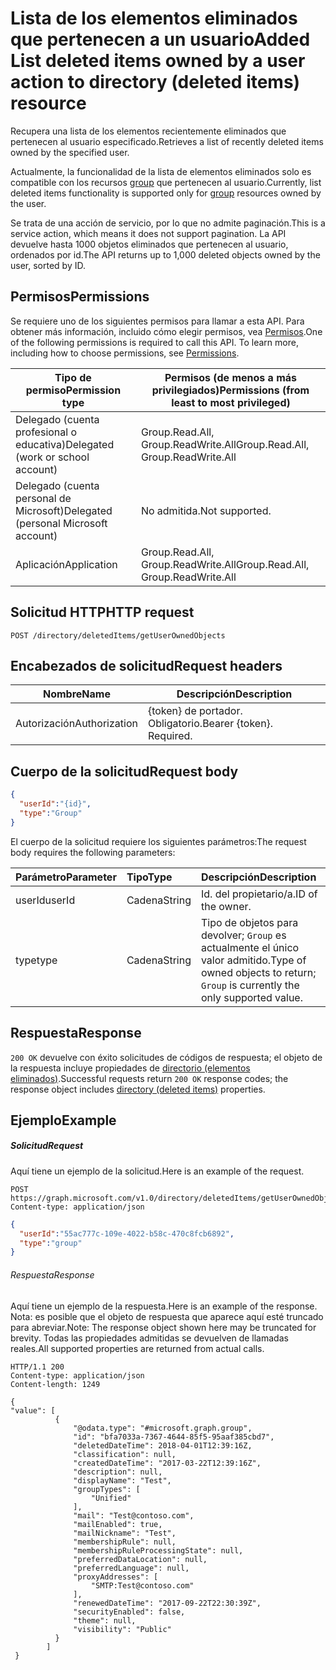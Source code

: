 # <a name="list-deleted-items-owned-by-a-user"></a><span data-ttu-id="558f5-101">**Lista de los elementos eliminados que pertenecen a un usuario**</span><span class="sxs-lookup"><span data-stu-id="558f5-101">Added **List deleted items owned by a user** action to directory (deleted items) resource</span></span>

<span data-ttu-id="558f5-102">Recupera una lista de los elementos recientemente eliminados que pertenecen al usuario especificado.</span><span class="sxs-lookup"><span data-stu-id="558f5-102">Retrieves a list of recently deleted items owned by the specified user.</span></span>  

<span data-ttu-id="558f5-103">Actualmente, la funcionalidad de la lista de elementos eliminados solo es compatible con los recursos [group](../resources/group.md) que pertenecen al usuario.</span><span class="sxs-lookup"><span data-stu-id="558f5-103">Currently, list deleted items functionality is supported only for [group](../resources/group.md) resources owned by the user.</span></span>

<span data-ttu-id="558f5-104">Se trata de una acción de servicio, por lo que no admite paginación.</span><span class="sxs-lookup"><span data-stu-id="558f5-104">This is a service action, which means it does not support pagination.</span></span>  <span data-ttu-id="558f5-105">La API devuelve hasta 1000 objetos eliminados que pertenecen al usuario, ordenados por id.</span><span class="sxs-lookup"><span data-stu-id="558f5-105">The API returns up to 1,000 deleted objects owned by the user, sorted by ID.</span></span>

## <a name="permissions"></a><span data-ttu-id="558f5-106">Permisos</span><span class="sxs-lookup"><span data-stu-id="558f5-106">Permissions</span></span>

<span data-ttu-id="558f5-p102">Se requiere uno de los siguientes permisos para llamar a esta API. Para obtener más información, incluido cómo elegir permisos, vea [Permisos](https://developer.microsoft.com/en-us/graph/docs/concepts/permissions_reference).</span><span class="sxs-lookup"><span data-stu-id="558f5-p102">One of the following permissions is required to call this API. To learn more, including how to choose permissions, see [Permissions](https://developer.microsoft.com/en-us/graph/docs/concepts/permissions_reference).</span></span>

| <span data-ttu-id="558f5-109">Tipo de permiso</span><span class="sxs-lookup"><span data-stu-id="558f5-109">Permission type</span></span> | <span data-ttu-id="558f5-110">Permisos (de menos a más privilegiados)</span><span class="sxs-lookup"><span data-stu-id="558f5-110">Permissions (from least to most privileged)</span></span> |
| --- | --- |
| <span data-ttu-id="558f5-111">Delegado (cuenta profesional o educativa)</span><span class="sxs-lookup"><span data-stu-id="558f5-111">Delegated (work or school account)</span></span> | <span data-ttu-id="558f5-112">Group.Read.All, Group.ReadWrite.All</span><span class="sxs-lookup"><span data-stu-id="558f5-112">Group.Read.All, Group.ReadWrite.All</span></span> |
| <span data-ttu-id="558f5-113">Delegado (cuenta personal de Microsoft)</span><span class="sxs-lookup"><span data-stu-id="558f5-113">Delegated (personal Microsoft account)</span></span> |  <span data-ttu-id="558f5-114">No admitida.</span><span class="sxs-lookup"><span data-stu-id="558f5-114">Not supported.</span></span> |
| <span data-ttu-id="558f5-115">Aplicación</span><span class="sxs-lookup"><span data-stu-id="558f5-115">Application</span></span> | <span data-ttu-id="558f5-116">Group.Read.All, Group.ReadWrite.All</span><span class="sxs-lookup"><span data-stu-id="558f5-116">Group.Read.All, Group.ReadWrite.All</span></span>  |

## <a name="http-request"></a><span data-ttu-id="558f5-117">Solicitud HTTP</span><span class="sxs-lookup"><span data-stu-id="558f5-117">HTTP request</span></span>

``` http
POST /directory/deletedItems/getUserOwnedObjects
```

## <a name="request-headers"></a><span data-ttu-id="558f5-118">Encabezados de solicitud</span><span class="sxs-lookup"><span data-stu-id="558f5-118">Request headers</span></span>

| <span data-ttu-id="558f5-119">Nombre</span><span class="sxs-lookup"><span data-stu-id="558f5-119">Name</span></span>          | <span data-ttu-id="558f5-120">Descripción</span><span class="sxs-lookup"><span data-stu-id="558f5-120">Description</span></span>               |
| ------------- | ------------------------- |
| <span data-ttu-id="558f5-121">Autorización</span><span class="sxs-lookup"><span data-stu-id="558f5-121">Authorization</span></span> | <span data-ttu-id="558f5-p103">{token} de portador. Obligatorio.</span><span class="sxs-lookup"><span data-stu-id="558f5-p103">Bearer {token}. Required.</span></span> |

## <a name="request-body"></a><span data-ttu-id="558f5-124">Cuerpo de la solicitud</span><span class="sxs-lookup"><span data-stu-id="558f5-124">Request body</span></span>

```json
{
  "userId":"{id}",
  "type":"Group"
}
```

<span data-ttu-id="558f5-125">El cuerpo de la solicitud requiere los siguientes parámetros:</span><span class="sxs-lookup"><span data-stu-id="558f5-125">The request body requires the following parameters:</span></span>

| <span data-ttu-id="558f5-126">Parámetro</span><span class="sxs-lookup"><span data-stu-id="558f5-126">Parameter</span></span>    | <span data-ttu-id="558f5-127">Tipo</span><span class="sxs-lookup"><span data-stu-id="558f5-127">Type</span></span> |<span data-ttu-id="558f5-128">Descripción</span><span class="sxs-lookup"><span data-stu-id="558f5-128">Description</span></span>|
|:---------------|:--------|:----------|
|<span data-ttu-id="558f5-129">userId</span><span class="sxs-lookup"><span data-stu-id="558f5-129">userId</span></span>|<span data-ttu-id="558f5-130">Cadena</span><span class="sxs-lookup"><span data-stu-id="558f5-130">String</span></span>|<span data-ttu-id="558f5-131">Id. del propietario/a.</span><span class="sxs-lookup"><span data-stu-id="558f5-131">ID of the owner.</span></span>|
|<span data-ttu-id="558f5-132">type</span><span class="sxs-lookup"><span data-stu-id="558f5-132">type</span></span>|<span data-ttu-id="558f5-133">Cadena</span><span class="sxs-lookup"><span data-stu-id="558f5-133">String</span></span>|<span data-ttu-id="558f5-134">Tipo de objetos para devolver; `Group` es actualmente el único valor admitido.</span><span class="sxs-lookup"><span data-stu-id="558f5-134">Type of owned objects to return; `Group` is currently the only supported value.</span></span>|


## <a name="response"></a><span data-ttu-id="558f5-135">Respuesta</span><span class="sxs-lookup"><span data-stu-id="558f5-135">Response</span></span>

<span data-ttu-id="558f5-136">`200 OK` devuelve con éxito solicitudes de códigos de respuesta; el objeto de la respuesta incluye propiedades de [directorio (elementos eliminados)](../resources/directory.md).</span><span class="sxs-lookup"><span data-stu-id="558f5-136">Successful requests return `200 OK` response codes; the response object includes [directory (deleted items)](../resources/directory.md) properties.</span></span>

## <a name="example"></a><span data-ttu-id="558f5-137">Ejemplo</span><span class="sxs-lookup"><span data-stu-id="558f5-137">Example</span></span>

##### <a name="request"></a><span data-ttu-id="558f5-138">Solicitud</span><span class="sxs-lookup"><span data-stu-id="558f5-138">Request</span></span>

<span data-ttu-id="558f5-139">Aquí tiene un ejemplo de la solicitud.</span><span class="sxs-lookup"><span data-stu-id="558f5-139">Here is an example of the request.</span></span>

``` http
POST https://graph.microsoft.com/v1.0/directory/deletedItems/getUserOwnedObjects
Content-type: application/json
```

``` json
{
  "userId":"55ac777c-109e-4022-b58c-470c8fcb6892",
  "type":"group"
}
```

###### <a name="response"></a><span data-ttu-id="558f5-140">Respuesta</span><span class="sxs-lookup"><span data-stu-id="558f5-140">Response</span></span>

<span data-ttu-id="558f5-141">Aquí tiene un ejemplo de la respuesta.</span><span class="sxs-lookup"><span data-stu-id="558f5-141">Here is an example of the response.</span></span> <span data-ttu-id="558f5-142">Nota: es posible que el objeto de respuesta que aparece aquí esté truncado para abreviar.</span><span class="sxs-lookup"><span data-stu-id="558f5-142">Note: The response object shown here may be truncated for brevity.</span></span> <span data-ttu-id="558f5-143">Todas las propiedades admitidas se devuelven de llamadas reales.</span><span class="sxs-lookup"><span data-stu-id="558f5-143">All supported properties are returned from actual calls.</span></span>

``` http
HTTP/1.1 200
Content-type: application/json
Content-length: 1249

{
"value": [
          {
              "@odata.type": "#microsoft.graph.group",
              "id": "bfa7033a-7367-4644-85f5-95aaf385cbd7",
              "deletedDateTime": 2018-04-01T12:39:16Z,
              "classification": null,
              "createdDateTime": "2017-03-22T12:39:16Z",
              "description": null,
              "displayName": "Test",
              "groupTypes": [
                  "Unified"
              ],
              "mail": "Test@contoso.com",
              "mailEnabled": true,
              "mailNickname": "Test",
              "membershipRule": null,
              "membershipRuleProcessingState": null,
              "preferredDataLocation": null,
              "preferredLanguage": null,
              "proxyAddresses": [
                  "SMTP:Test@contoso.com"
              ],
              "renewedDateTime": "2017-09-22T22:30:39Z",
              "securityEnabled": false,
              "theme": null,
              "visibility": "Public"
          } 
        ]
 }
```


